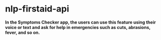 # nlp-firstaid-api

**In the Symptoms Checker app, the users can use this feature using their voice or text and ask for help in emergencies such as cuts, abrasions, fever, and so on.**
